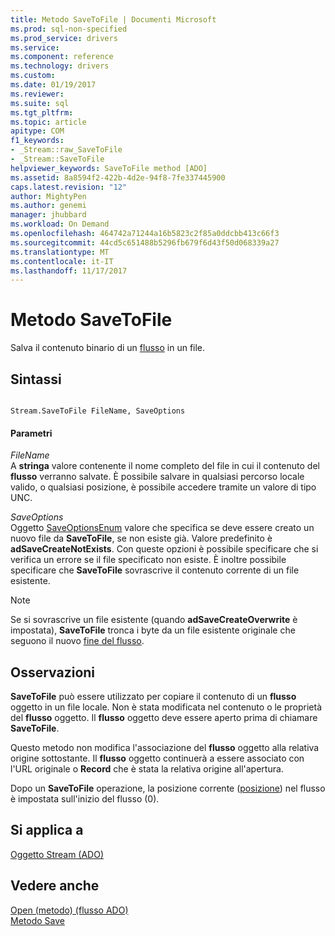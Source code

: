 ```yaml
---
title: Metodo SaveToFile | Documenti Microsoft
ms.prod: sql-non-specified
ms.prod_service: drivers
ms.service: 
ms.component: reference
ms.technology: drivers
ms.custom: 
ms.date: 01/19/2017
ms.reviewer: 
ms.suite: sql
ms.tgt_pltfrm: 
ms.topic: article
apitype: COM
f1_keywords:
- _Stream::raw_SaveToFile
- _Stream::SaveToFile
helpviewer_keywords: SaveToFile method [ADO]
ms.assetid: 8a8594f2-422b-4d2e-94f8-7fe337445900
caps.latest.revision: "12"
author: MightyPen
ms.author: genemi
manager: jhubbard
ms.workload: On Demand
ms.openlocfilehash: 464742a71244a16b5823c2f85a0ddcbb413c66f3
ms.sourcegitcommit: 44cd5c651488b5296fb679f6d43f50d068339a27
ms.translationtype: MT
ms.contentlocale: it-IT
ms.lasthandoff: 11/17/2017
---
```

# <a name="savetofile-method"></a>Metodo SaveToFile
Salva il contenuto binario di un [flusso](../../../ado/reference/ado-api/stream-object-ado.md) in un file.  
  
## <a name="syntax"></a>Sintassi  
  
```  
  
Stream.SaveToFile FileName, SaveOptions  
```  
  
#### <a name="parameters"></a>Parametri  
 *FileName*  
 A **stringa** valore contenente il nome completo del file in cui il contenuto del **flusso** verranno salvate. È possibile salvare in qualsiasi percorso locale valido, o qualsiasi posizione, è possibile accedere tramite un valore di tipo UNC.  
  
 *SaveOptions*  
 Oggetto [SaveOptionsEnum](../../../ado/reference/ado-api/saveoptionsenum.md) valore che specifica se deve essere creato un nuovo file da **SaveToFile**, se non esiste già. Valore predefinito è **adSaveCreateNotExists**. Con queste opzioni è possibile specificare che si verifica un errore se il file specificato non esiste. È inoltre possibile specificare che **SaveToFile** sovrascrive il contenuto corrente di un file esistente.  
  
> [!NOTE]
>  Se si sovrascrive un file esistente (quando **adSaveCreateOverwrite** è impostata), **SaveToFile** tronca i byte da un file esistente originale che seguono il nuovo [fine del flusso](../../../ado/reference/ado-api/eos-property.md).  
  
## <a name="remarks"></a>Osservazioni  
 **SaveToFile** può essere utilizzato per copiare il contenuto di un **flusso** oggetto in un file locale. Non è stata modificata nel contenuto o le proprietà del **flusso** oggetto. Il **flusso** oggetto deve essere aperto prima di chiamare **SaveToFile**.  
  
 Questo metodo non modifica l'associazione del **flusso** oggetto alla relativa origine sottostante. Il **flusso** oggetto continuerà a essere associato con l'URL originale o **Record** che è stata la relativa origine all'apertura.  
  
 Dopo un **SaveToFile** operazione, la posizione corrente ([posizione](../../../ado/reference/ado-api/position-property-ado.md)) nel flusso è impostata sull'inizio del flusso (0).  
  
## <a name="applies-to"></a>Si applica a  
 [Oggetto Stream (ADO)](../../../ado/reference/ado-api/stream-object-ado.md)  
  
## <a name="see-also"></a>Vedere anche  
 [Open (metodo) (flusso ADO)](../../../ado/reference/ado-api/open-method-ado-stream.md)   
 [Metodo Save](../../../ado/reference/ado-api/save-method.md)
